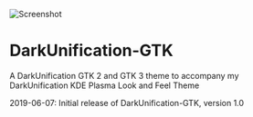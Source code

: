 ![Screenshot](https://i.imgur.com/psL5KCM.png)

# DarkUnification-GTK
A DarkUnification GTK 2 and GTK 3 theme to accompany my DarkUnification KDE Plasma Look and Feel Theme

2019-06-07: Initial release of DarkUnification-GTK, version 1.0
